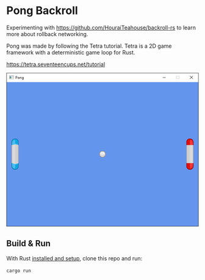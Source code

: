 # Pong Backroll

Experimenting with https://github.com/HouraiTeahouse/backroll-rs to learn more about rollback networking.

Pong was made by following the Tetra tutorial. Tetra is a 2D game framework with a deterministic game loop for Rust.

https://tetra.seventeencups.net/tutorial

![Tetra Pong](tetraPong.png)

## Build & Run

With Rust [installed and setup](https://www.rust-lang.org/learn/get-started), clone this repo and run:

 `cargo run`